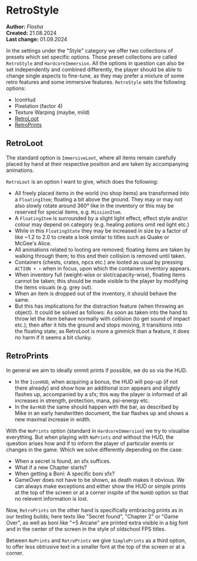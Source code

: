 # RetroStyle

**Author:** *Flosha*  
**Created:** 21.08.2024  
**Last change:** 01.09.2024  


In the settings under the "Style" category we offer two collections of presets which set specific options. Those preset collections are called `RetroStyle` and `HardcoreImmersion`. 
All the options in question can also be set independently and combined differently, the player should be able to change single aspects to fine-tune, as they may prefer a mixture of some retro features and some immersive features. `RetroStyle` sets the following options: 

* IconHud
* Pixelation (factor 4)
* Texture Warping (maybe, mild)
* [RetroLoot](#retroloot)
* [RetroPrints](#retroprints)


## RetroLoot

The standard option is `ImmersiveLoot`, where all items remain carefully placed by hand at their respective position and are taken by accompanying animations.

`RetroLoot` is an option I want to give, which does the following: 
* All freely placed items in the world (no shop items) are transformed into a `FloatingItem`; floating a bit above the ground. They may or may not also slowly rotate around 360° like in the inventory or this may be reserved for special items, e.g. `MissionItem`.
* A `FloatingItem` is surrounded by a slight light effect; effect style and/or colour may depend on category (e.g. healing potions omit red light etc.)
* While in this `FloatingState` they may be increased in size by a factor of like ~1.2 to 2.0 to create a look similar to titles such as Quake or McGee's Alice.
* All animations related to looting are removed; floating items are taken by walking through them; to this end their collision is removed until taken.
* Containers (chests, crates, npcs etc.) are looted as usual by pressing `ACTION + ↑` when in focus, upon which the containers inventory appears.
* When inventory full (weight-wise or slot/capacity-wise), floating items cannot be taken; this should be made visible to the player by modifying the items visuals (e.g. grey out).
* When an item is dropped out of the inventory, it should behave the same. 
* But this has implications for the distraction feature (when throwing an object). It could be solved as follows: As soon as taken into the hand to throw let the item behave normally with collision (to get sound of impact etc.); then after it hits the ground and stops moving, it transitions into the floating state; as RetroLoot is more a gimmick than a feature, it does no harm if it seems a bit clunky. 


## RetroPrints

In general we aim to ideally ommit prints if possible, we do so via the HUD. 
* In the `IconHUD`, when acquiring a bonus, the HUD will pop-up (if not there already) and show how an additional icon appears and slightly flashes up, accompanied by a sfx; this way the player is informed of all increases in strength, protection, mana, psi-energy etc.
* In the `BarHUD` the same should happen with the bar, as described by Mike in an early handwritten document, the bar flashes up and shows a new maximal increase in width.  

With the `NoPrints` option (standard in `HardcoreImmersion`) we try to visualise everything. But when playing with `NoPrints` *and* without the HUD, the question arises how and if to inform the player of particular events or changes in the game. 
Which we solve differently depending on the case: 
* When a secret is found, an sfx suffices.  
* What if a new Chapter starts?
* When getting a Boni: A specific boni sfx? 
* GameOver does not have to be shown, as death makes it obvious.
We can always make exceptions and either show the HUD or simple prints at the top of the screen or at a corner inspite of the `NoHUD` option so that no relevent information is lost. 

Now, `RetroPrints` on the other hand is specifically embracing prints as in our testing builds; here texts like "Secret found", "Chapter 2" or "Game Over", as well as boni like "+5 Arcane" are printed extra visible in a big font and in the center of the screen in the style of oldschool FPS titles.

Between `NoPrints` and `RetroPrints` we give `SimplePrints` as a third option, to offer less obtrusive text in a smaller font at the top of the screen or at a corner.






